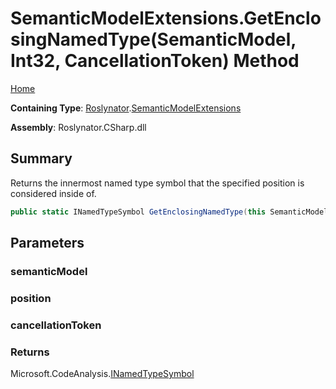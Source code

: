 # SemanticModelExtensions\.GetEnclosingNamedType\(SemanticModel, Int32, CancellationToken\) Method

[Home](../../../README.md)

**Containing Type**: [Roslynator](../../README.md)\.[SemanticModelExtensions](../README.md)

**Assembly**: Roslynator\.CSharp\.dll

## Summary

Returns the innermost named type symbol that the specified position is considered inside of\.

```csharp
public static INamedTypeSymbol GetEnclosingNamedType(this SemanticModel semanticModel, int position, CancellationToken cancellationToken = default(CancellationToken))
```

## Parameters

### semanticModel





### position





### cancellationToken





### Returns

Microsoft\.CodeAnalysis\.[INamedTypeSymbol](https://docs.microsoft.com/en-us/dotnet/api/microsoft.codeanalysis.inamedtypesymbol)

